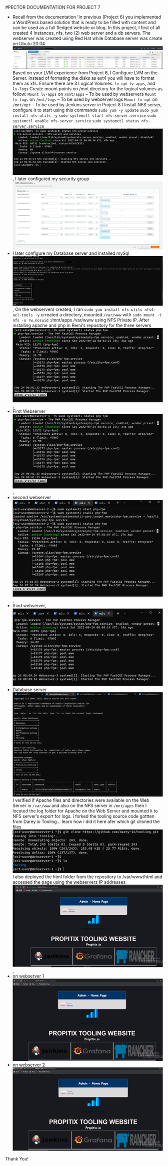 #PECTOR DOCUMENTATION FOR PROJECT 7
- Recall from the documentation 'In previous (Project 6) you implemented a WordPress based solution that is ready to be filled with content and can be used as a full fledged website or blog.
In this project, I first of all created 4 Instances, nfs, two (2) web server and a db servers. The webserver was created using Red Hat while Database server was create on Ubutu 20.04 ![Instance](./images/Instances.PNG)
Based on your LVM experience from Project 6, I Configure LVM on the Server. Instead of formating the disks as ext4 you will have to format them as xfs. Ensure there are 3 Logical Volumes. `lv-opt` `lv-apps`, and `lv-logs` Create mount points on /mnt directory for the logical volumes as follow: `Mount lv-apps` on `/mnt/apps` – To be used by webservers `Mount lv-logs` on `/mnt/logs` – To be used by webserver logs
`Mount lv-opt` on `/mnt/opt` – To be used by Jenkins server in Project 8
 I Install NFS server, configure it to start using this commands `sudo yum -y update` `sudo yum install nfs-utils -y` `sudo systemctl start nfs-server.service` `sudo systemctl enable nfs-server.service` `sudo systemctl status nfs-server.service`
 ![nfs](./images/NFS%20Status.png), I later configured my security group ![Security group](./images/Security%20groups.png)
 - I later configure my Database server and installed mySql ![db](./images/Mysql%20configuration.png), On the webservers created, I ran `sudo yum install nfs-utils nfs4-acl-tools -y` crreated a directory, mounted `/var/www` with `sudo mount -t nfs -o rw,nosuid` <NFS-Server-Private-IP-Address>:/mnt/apps /var/www using NFS Private IP. After installing apache and php in Remi's repository for the three servers
![ws](./images/php-fpm%20status%20on%20webserver%201.png), 
- First Webserver ![ws1](./images/php-fpm%20status%20on%20webserver%201.png),
 - second webserver ![ws2](./images/php-fpm%20status%20on%20webserver%202.png),
  - third webserver, ![ws3](./images/php-fpm%20status%20on%20webserver%203.png)
  - Database server ![dbs](./images/mysql%20setup%20on%20database.png)
  I verified if Apache files and directories were available on the Web Server in `/var/www` and also on the NFS server in `/mnt/apps` then I located the log folder for Apache on the Web Server and mounted it to NFS server’s export for logs. i forked the tooling source code gottten from Darey.io Tooling... learn how i did it here afer which git clloned the files ![tooling](./images/tooling%20cloned%20from%20darey.png)
  I also deployed the html folder from the repository to /var/www/html and accessed the page using the webservers IP addresses ![tooling2](./images/tooling.PNG), 
  - on webserver 1 ![tooling2](./images/Tooling2.PNG)
  - on webserver 2 ![tooling2](./images/Tooling%203.PNG)

  Thank You!